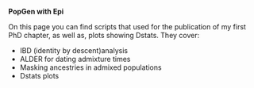 **PopGen with Epi**

On this page you can find scripts that used for the publication of my first PhD chapter, as well as, plots showing Dstats. They cover:

- IBD (identity by descent)analysis
- ALDER for dating admixture times
- Masking ancestries in admixed populations
- Dstats plots
